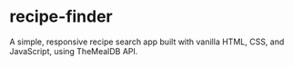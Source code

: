 # recipe-finder
A simple, responsive recipe search app built with vanilla HTML, CSS, and JavaScript, using TheMealDB API.
